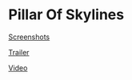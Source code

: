 # Pillar Of Skylines

[Screenshots](https://www.behance.net/gallery/66266873/Pillar-of-Skylines)

[Trailer](https://www.youtube.com/watch?v=l-fB0JvP-z0)

[Video](https://www.youtube.com/watch?v=S-rtjA4q__w)
